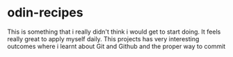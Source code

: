 # odin-recipes
This is something that i really didn't think i would get to start doing. It feels really great to apply myself daily.
This projects has very interesting outcomes where i learnt about Git and Github and the proper way to commit